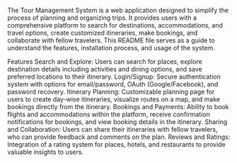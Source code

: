 The Tour Management System is a web application designed to simplify the process of planning and organizing trips. It provides users with a comprehensive platform to search for destinations, accommodations, and travel options, create customized itineraries, make bookings, and collaborate with fellow travelers. This README file serves as a guide to understand the features, installation process, and usage of the system.

Features
Search and Explore: Users can search for places, explore destination details including activities and dining options, and save preferred locations to their itinerary.
Login/Signup: Secure authentication system with options for email/password, OAuth (Google/Facebook), and password recovery.
Itinerary Planning: Customizable planning page for users to create day-wise itineraries, visualize routes on a map, and make bookings directly from the itinerary.
Bookings and Payments: Ability to book flights and accommodations within the platform, receive confirmation notifications for bookings, and view booking details in the itinerary.
Sharing and Collaboration: Users can share their itineraries with fellow travelers, who can provide feedback and comments on the plan.
Reviews and Ratings: Integration of a rating system for places, hotels, and restaurants to provide valuable insights to users.

